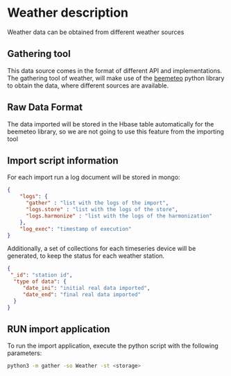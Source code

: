 # Weather description
Weather data can be obtained from different weather sources

## Gathering tool
This data source comes in the format of different API and implementations.
The gathering tool of weather, will make use of the [beemeteo](https://github.com/BeeGroup-cimne/beemeteo) python 
library to obtain the data, where different sources are available.

## Raw Data Format
The data imported will be stored in the Hbase table automatically for the beemeteo library, so we are not going to use this
feature from the importing tool

## Import script information

For each import run a log document will be stored in mongo:
```json
{
    "logs": {
      "gather" : "list with the logs of the import",
      "logs.store" : "list with the logs of the store",
      "logs.harmonize" : "list with the logs of the harmonization"
    },
    "log_exec": "timestamp of execution"
}
```
Additionally, a set of collections for each timeseries device will be generated, to keep the status for each weather station.

```json
{
 "_id": "station id",
  "type of data": {
     "date_ini": "initial real data imported",
     "date_end": "final real data imported"
  }
}
```

## RUN import application
To run the import application, execute the python script with the following parameters:

```bash
python3 -m gather -so Weather -st <storage>
```
